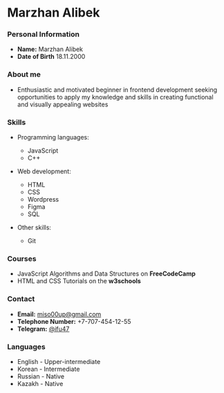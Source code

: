 # Marzhan Alibek

### Personal Information
- **Name:** Marzhan Alibek
- **Date of Birth** 18.11.2000

### About me
- Enthusiastic and motivated beginner in frontend development seeking opportunities to apply my knowledge and skills in creating functional and visually appealing websites

### Skills
- Programming languages:
  - JavaScript
  - C++

- Web development:
  - HTML
  - CSS
  - Wordpress
  - Figma
  - SQL
  
- Other skills:
  - Git

### Courses
- JavaScript Algorithms and Data Structures on  **FreeCodeCamp**
- HTML and CSS Tutorials on the  **w3schools**

### Contact
- **Email:** miso00up@gmail.com
- **Telephone Number:** +7-707-454-12-55
- **Telegram:** [@ifu47](https://ifu47.com)

### Languages
- English - Upper-intermediate
- Korean  - Intermediate
- Russian - Native
- Kazakh  - Native
